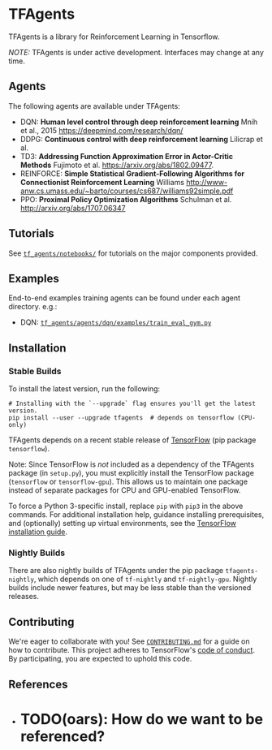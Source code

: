 # TFAgents

TFAgents is a library for Reinforcement Learning in Tensorflow.

*NOTE:* TFAgents is under active development. Interfaces may change at any
time.


## Agents

The following agents are available under TFAgents:

* DQN: __Human level control through deep reinforcement learning__ Mnih et al., 2015 https://deepmind.com/research/dqn/
* DDPG: __Continuous control with deep reinforcement learning__ Lilicrap et al.
* TD3: __Addressing Function Approximation Error in Actor-Critic Methods__ Fujimoto et al. https://arxiv.org/abs/1802.09477.
* REINFORCE: __Simple Statistical Gradient-Following Algorithms for Connectionist Reinforcement Learning__ Williams http://www-anw.cs.umass.edu/~barto/courses/cs687/williams92simple.pdf
* PPO: __Proximal Policy Optimization Algorithms__ Schulman et al.  http://arxiv.org/abs/1707.06347

## Tutorials

See [`tf_agents/notebooks/`](https://github.com/tensorflow/tf_agents/tree/master/tf_agents/notebooks/)
for tutorials on the major components provided.

## Examples
End-to-end examples training agents can be found under each agent directory.
e.g.:

* DQN: [`tf_agents/agents/dqn/examples/train_eval_gym.py`](https://github.com/tensorflow/tf_agents/tree/master/tf_agents/agents/dqn/examples/train_eval_gym.py)

## Installation

### Stable Builds

To install the latest version, run the following:

```shell
# Installing with the `--upgrade` flag ensures you'll get the latest version.
pip install --user --upgrade tfagents  # depends on tensorflow (CPU-only)
```

TFAgents depends on a recent stable release of
[TensorFlow](https://www.tensorflow.org/install) (pip package `tensorflow`).

Note: Since TensorFlow is *not* included as a dependency of the TFAgents
package (in `setup.py`), you must explicitly install the TensorFlow
package (`tensorflow` or `tensorflow-gpu`). This allows us to maintain one
package instead of separate packages for CPU and GPU-enabled TensorFlow.

To force a Python 3-specific install, replace `pip` with `pip3` in the above
commands. For additional installation help, guidance installing prerequisites,
and (optionally) setting up virtual environments, see the [TensorFlow
installation guide](https://www.tensorflow.org/install).

### Nightly Builds

There are also nightly builds of TFAgents under the pip package
`tfagents-nightly`, which depends on one of `tf-nightly` and `tf-nightly-gpu`.
Nightly builds include newer features, but may be less stable than the versioned
releases.

## Contributing

We're eager to collaborate with you! See [`CONTRIBUTING.md`](CONTRIBUTING.md)
for a guide on how to contribute. This project adheres to TensorFlow's
[code of conduct](CODE_OF_CONDUCT.md). By participating, you are expected to
uphold this code.

## References

* # TODO(oars): How do we want to be referenced?
